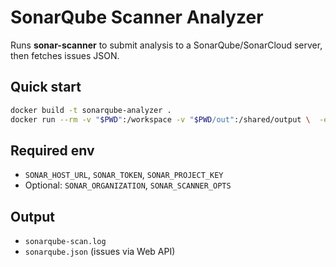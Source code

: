 # SonarQube Scanner Analyzer

Runs **sonar-scanner** to submit analysis to a SonarQube/SonarCloud server, then fetches issues JSON.

## Quick start

```bash
docker build -t sonarqube-analyzer .
docker run --rm -v "$PWD":/workspace -v "$PWD/out":/shared/output \  -e SONAR_HOST_URL="https://sonar.your.org" \  -e SONAR_TOKEN="***" \  -e SONAR_PROJECT_KEY="your_project_key" \  sonarqube-analyzer /analyze.sh /workspace /shared/output
```

## Required env
- `SONAR_HOST_URL`, `SONAR_TOKEN`, `SONAR_PROJECT_KEY`
- Optional: `SONAR_ORGANIZATION`, `SONAR_SCANNER_OPTS`

## Output
- `sonarqube-scan.log`
- `sonarqube.json` (issues via Web API)
